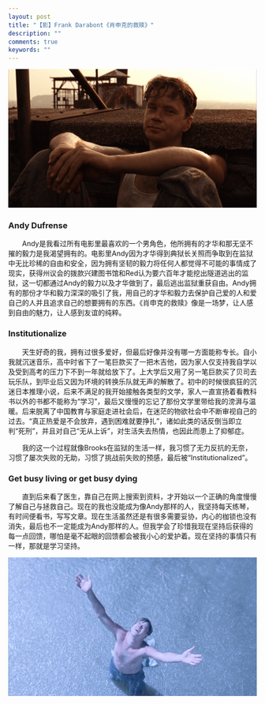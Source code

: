 ```yaml
---
layout: post
title: "【影】Frank Darabont《肖申克的救赎》"
description: ""
comments: true
keywords: ""
---
```


![photo](/assets/images/movie/20190818/001.png)
### Andy Dufrense

&emsp;&emsp;Andy是我看过所有电影里最喜欢的一个男角色，他所拥有的才华和那无坚不摧的毅力是我渴望拥有的。电影里Andy因为才华得到典狱长关照而争取到在监狱中无比珍稀的自由和安全，因为拥有坚韧的毅力将任何人都觉得不可能的事情成了现实，获得州议会的拨款兴建图书馆和Red认为要六百年才能挖出隧道逃出的监狱，这一切都通过Andy的毅力以及才华做到了，最后逃出监狱重获自由。Andy拥有的那份才华和毅力深深的吸引了我，用自己的才华和毅力去保护自己爱的人和爱自己的人并且追求自己的想要拥有的东西。《肖申克的救赎》像是一场梦，让人感到自由的魅力，让人感到友谊的纯粹。

### Institutionalize

&emsp;&emsp;天生好奇的我，拥有过很多爱好，但最后好像并没有哪一方面能称专长。自小我就沉迷音乐，高中时省下了一笔巨款买了一把木吉他，因为家人仅支持我自学以及受到高考的压力下不到一年就给放下了。上大学后又用了另一笔巨款买了贝司去玩乐队，到毕业后又因为环境的转换乐队就无声的解散了。初中的时候很疯狂的沉迷日本推理小说，后来不满足的我开始接触各类型的文学，家人一直宣扬着看教科书以外的书都不能称为“学习”，最后又慢慢的忘记了那份文学里带给我的滂湃与温暖。后来脱离了中国教育与家庭走进社会后，在迷茫的物欲社会中不断审视自己的过去。“真正热爱是不会放弃，遇到困难就要挣扎”，诸如此类的话反倒当即立判“死刑”，并且对自己“无从上诉”，对生活失去热情，也因此而患上了抑郁症。

&emsp;&emsp;我的这一个过程就像Brooks在监狱的生活一样，我习惯了无力反抗的无奈，习惯了屡次失败的无助，习惯了挑战前失败的预感，最后被“Institutionalized”。

### Get busy living or get busy dying

&emsp;&emsp;直到后来看了医生，靠自己在网上搜索到资料，才开始以一个正确的角度慢慢了解自己与拯救自己。现在的我也没能成为像Andy那样的人，我坚持每天练琴，有时间便看书，写写文章。现在生活虽然还是有很多需要妥协，内心的枷锁也没有消失，最后也不一定能成为Andy那样的人。但我学会了珍惜我现在坚持后获得的每一点回馈，哪怕是毫不起眼的回馈都会被我小心的爱护着。现在坚持的事情只有一样，那就是学习坚持。

![photo](/assets/images/movie/20190818/002.png)
